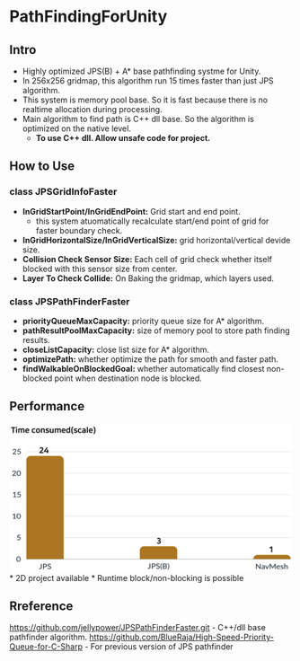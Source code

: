 # PathFindingForUnity

## Intro
* Highly optimized JPS(B) + A* base pathfinding systme for Unity.
* In 256x256 gridmap, this algorithm run 15 times faster than just JPS algorithm.
* This system is memory pool base. So it is fast because there is no realtime allocation during processing.
* Main algorithm to find path is C++ dll base. So the algorithm is optimized on the native level.
    * **To use C++ dll. Allow unsafe code for project.**

## How to Use

### class JPSGridInfoFaster
* **InGridStartPoint/InGridEndPoint:** Grid start and end point.
   * this system atuomatically recalculate start/end point of grid for faster boundary check.
* **InGridHorizontalSize/InGridVerticalSize:** grid horizontal/vertical devide size.
* **Collision Check Sensor Size:** Each cell of grid check whether itself blocked with this sensor size from center.
* **Layer To Check Collide:** On Baking the gridmap, which layers used.

### class JPSPathFinderFaster
* **priorityQueueMaxCapacity:** priority queue size for A* algorithm.
* **pathResultPoolMaxCapacity:** size of memory pool to store path finding results.
* **closeListCapacity:** close list size for A* algorithm.
* **optimizePath:** whether optimize the path for smooth and faster path.
* **findWalkableOnBlockedGoal:** whether automatically find closest non-blocked point when destination node is blocked. 

## Performance
<img src="https://github.com/jellypower/PublicImageDataBase/blob/main/Portfolio/JPSPathfinder/performance.png" alt="drawing" width="600"/>
* 2D project available
* Runtime block/non-blocking is possible

## Rreference
https://github.com/jellypower/JPSPathFinderFaster.git - C++/dll base pathfinder algorithm.
https://github.com/BlueRaja/High-Speed-Priority-Queue-for-C-Sharp - For previous version of JPS pathfinder

